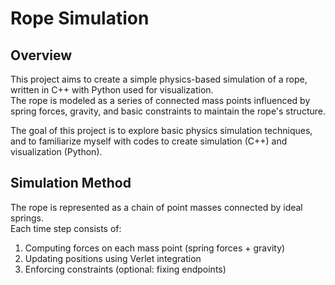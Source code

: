 # Rope Simulation

## Overview
This project aims to create a simple physics-based simulation of a rope, written in C++ with Python used for visualization.  
The rope is modeled as a series of connected mass points influenced by spring forces, gravity, and basic constraints to maintain the rope's structure.

The goal of this project is to explore basic physics simulation techniques, and to familiarize myself with codes to create simulation (C++) and visualization (Python).

## Simulation Method
The rope is represented as a chain of point masses connected by ideal springs.  
Each time step consists of:
1. Computing forces on each mass point (spring forces + gravity)
2. Updating positions using Verlet integration
3. Enforcing constraints (optional: fixing endpoints)
